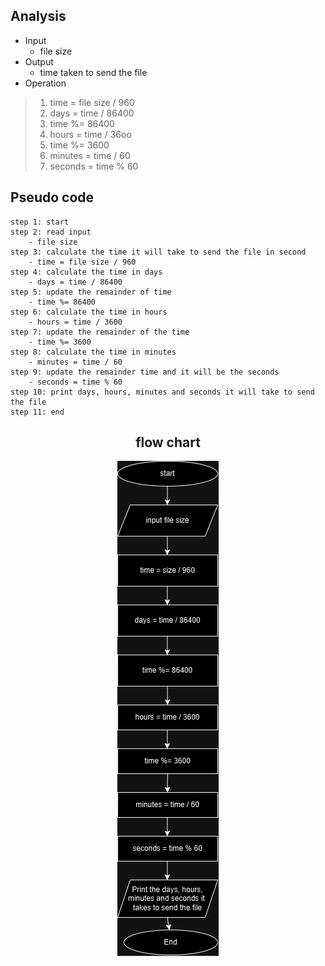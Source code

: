 ## Analysis  
  * Input
      - file size
   * Output
      - time taken to send the file
   * Operation  
  > 1. time = file size / 960
  > 2. days = time / 86400 
  > 3. time %= 86400 
  > 4. hours = time / 36oo
  > 5. time %= 3600
  > 6. minutes = time / 60
  > 7. seconds = time % 60  
  ## Pseudo code  
    step 1: start
    step 2: read input
        - file size
    step 3: calculate the time it will take to send the file in second  
        - time = file size / 960  
    step 4: calculate the time in days
        - days = time / 86400
    step 5: update the remainder of time
        - time %= 86400
    step 6: calculate the time in hours
        - hours = time / 3600
    step 7: update the remainder of the time  
        - time %= 3600  
    step 8: calculate the time in minutes  
        - minutes = time / 60  
    step 9: update the remainder time and it will be the seconds  
        - seconds = time % 60  
    step 10: print days, hours, minutes and seconds it will take to send the file  
    step 11: end  

   <div align="center">  
   
   ## flow chart  
   ![flow chart](<Serial transmission.png>)  
   
